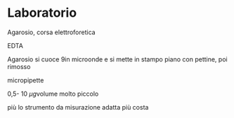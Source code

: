 # Laboratorio

Agarosio, corsa elettroforetica


EDTA

Agarosio si cuoce 9in microonde e si mette in stampo piano con pettine, poi rimosso

micropipette

0,5- 10 $\mu g$volume molto piccolo

più lo strumento da misurazione adatta più costa
<!--stackedit_data:
eyJoaXN0b3J5IjpbMTU5ODM3NzE1MiwtNzY5Mzc0MjUyXX0=
-->